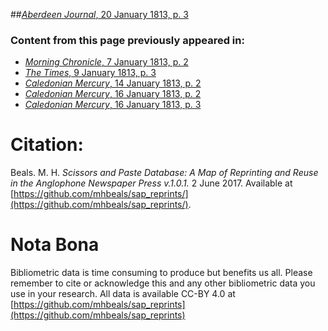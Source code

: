 ##[*Aberdeen Journal*, 20 January 1813, p. 3](https://mhbeals.github.io/sap_html/Aberdeen-Journal/Aberdeen-Journal-20-January-1813-p-3)

### Content from this page previously appeared in:
+ [*Morning Chronicle*, 7 January 1813, p. 2](https://mhbeals.github.io/sap_html/Morning-Chronicle/Morning-Chronicle-7-January-1813-p-2)
+ [*The Times*, 9 January 1813, p. 3](https://mhbeals.github.io/sap_html/The-Times/The-Times-9-January-1813-p-3)
+ [*Caledonian Mercury*, 14 January 1813, p. 2](https://mhbeals.github.io/sap_html/Caledonian-Mercury/Caledonian-Mercury-14-January-1813-p-2)
+ [*Caledonian Mercury*, 16 January 1813, p. 2](https://mhbeals.github.io/sap_html/Caledonian-Mercury/Caledonian-Mercury-16-January-1813-p-2)
+ [*Caledonian Mercury*, 16 January 1813, p. 3](https://mhbeals.github.io/sap_html/Caledonian-Mercury/Caledonian-Mercury-16-January-1813-p-3)
                    
# Citation: 

Beals. M. H. *Scissors and Paste Database: A Map of Reprinting and Reuse in the Anglophone Newspaper Press v.1.0.1.* 2 June 2017. Available at [https://github.com/mhbeals/sap_reprints/](https://github.com/mhbeals/sap_reprints/). 
                    
# Nota Bona

Bibliometric data is time consuming to produce but benefits us all. Please remember to cite or acknowledge this and any other bibliometric data you use in your research. All data is available CC-BY 4.0 at [https://github.com/mhbeals/sap_reprints](https://github.com/mhbeals/sap_reprints)